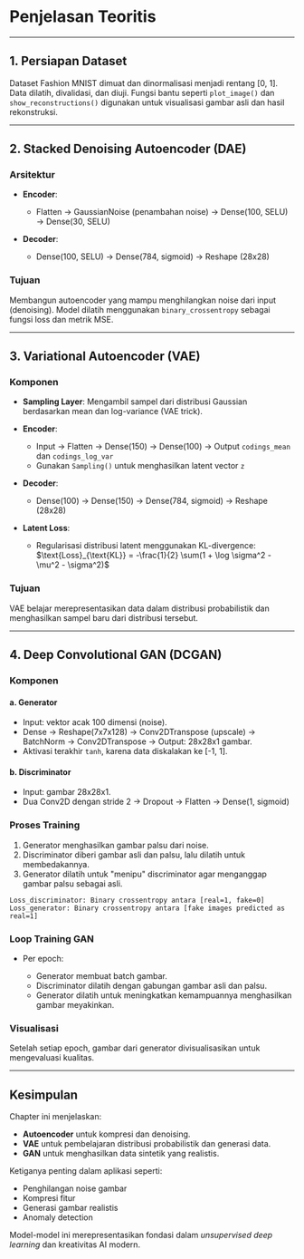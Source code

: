 # Penjelasan Teoritis

---

## 1. **Persiapan Dataset**

Dataset Fashion MNIST dimuat dan dinormalisasi menjadi rentang \[0, 1]. Data dilatih, divalidasi, dan diuji. Fungsi bantu seperti `plot_image()` dan `show_reconstructions()` digunakan untuk visualisasi gambar asli dan hasil rekonstruksi.

---

## 2. **Stacked Denoising Autoencoder (DAE)**

### Arsitektur

* **Encoder**:

  * Flatten → GaussianNoise (penambahan noise) → Dense(100, SELU) → Dense(30, SELU)
* **Decoder**:

  * Dense(100, SELU) → Dense(784, sigmoid) → Reshape (28x28)

### Tujuan

Membangun autoencoder yang mampu menghilangkan noise dari input (denoising). Model dilatih menggunakan `binary_crossentropy` sebagai fungsi loss dan metrik MSE.

---

## 3. **Variational Autoencoder (VAE)**

### Komponen

* **Sampling Layer**: Mengambil sampel dari distribusi Gaussian berdasarkan mean dan log-variance (VAE trick).
* **Encoder**:

  * Input → Flatten → Dense(150) → Dense(100) → Output `codings_mean` dan `codings_log_var`
  * Gunakan `Sampling()` untuk menghasilkan latent vector `z`
* **Decoder**:

  * Dense(100) → Dense(150) → Dense(784, sigmoid) → Reshape (28x28)
* **Latent Loss**:

  * Regularisasi distribusi latent menggunakan KL-divergence:
    $\text{Loss}_{\text{KL}} = -\frac{1}{2} \sum(1 + \log \sigma^2 - \mu^2 - \sigma^2)$

### Tujuan

VAE belajar merepresentasikan data dalam distribusi probabilistik dan menghasilkan sampel baru dari distribusi tersebut.

---

## 4. **Deep Convolutional GAN (DCGAN)**

### Komponen

#### a. **Generator**

* Input: vektor acak 100 dimensi (noise).
* Dense → Reshape(7x7x128) → Conv2DTranspose (upscale) → BatchNorm → Conv2DTranspose → Output: 28x28x1 gambar.
* Aktivasi terakhir `tanh`, karena data diskalakan ke \[-1, 1].

#### b. **Discriminator**

* Input: gambar 28x28x1.
* Dua Conv2D dengan stride 2 → Dropout → Flatten → Dense(1, sigmoid)

### Proses Training

1. Generator menghasilkan gambar palsu dari noise.
2. Discriminator diberi gambar asli dan palsu, lalu dilatih untuk membedakannya.
3. Generator dilatih untuk "menipu" discriminator agar menganggap gambar palsu sebagai asli.

```text
Loss_discriminator: Binary crossentropy antara [real=1, fake=0]
Loss_generator: Binary crossentropy antara [fake images predicted as real=1]
```

### Loop Training GAN

* Per epoch:

  * Generator membuat batch gambar.
  * Discriminator dilatih dengan gabungan gambar asli dan palsu.
  * Generator dilatih untuk meningkatkan kemampuannya menghasilkan gambar meyakinkan.

### Visualisasi

Setelah setiap epoch, gambar dari generator divisualisasikan untuk mengevaluasi kualitas.

---

## Kesimpulan

Chapter ini menjelaskan:

* **Autoencoder** untuk kompresi dan denoising.
* **VAE** untuk pembelajaran distribusi probabilistik dan generasi data.
* **GAN** untuk menghasilkan data sintetik yang realistis.

Ketiganya penting dalam aplikasi seperti:

* Penghilangan noise gambar
* Kompresi fitur
* Generasi gambar realistis
* Anomaly detection

Model-model ini merepresentasikan fondasi dalam *unsupervised deep learning* dan kreativitas AI modern.
